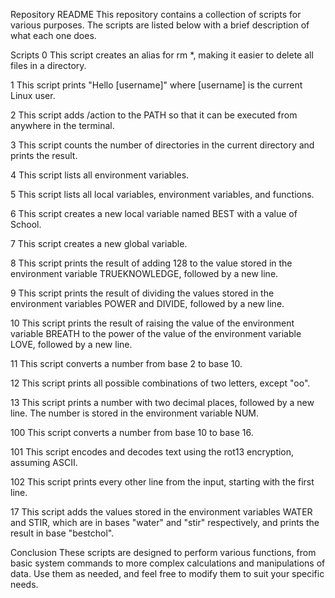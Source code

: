 Repository README
This repository contains a collection of scripts for various purposes. The scripts are listed below with a brief description of what each one does.

Scripts
0
This script creates an alias for rm *, making it easier to delete all files in a directory.

1
This script prints "Hello [username]" where [username] is the current Linux user.

2
This script adds /action to the PATH so that it can be executed from anywhere in the terminal.

3
This script counts the number of directories in the current directory and prints the result.

4
This script lists all environment variables.

5
This script lists all local variables, environment variables, and functions.

6
This script creates a new local variable named BEST with a value of School.

7
This script creates a new global variable.

8
This script prints the result of adding 128 to the value stored in the environment variable TRUEKNOWLEDGE, followed by a new line.

9
This script prints the result of dividing the values stored in the environment variables POWER and DIVIDE, followed by a new line.

10
This script prints the result of raising the value of the environment variable BREATH to the power of the value of the environment variable LOVE, followed by a new line.

11
This script converts a number from base 2 to base 10.

12
This script prints all possible combinations of two letters, except "oo".

13
This script prints a number with two decimal places, followed by a new line. The number is stored in the environment variable NUM.

100
This script converts a number from base 10 to base 16.

101
This script encodes and decodes text using the rot13 encryption, assuming ASCII.

102
This script prints every other line from the input, starting with the first line.

17
This script adds the values stored in the environment variables WATER and STIR, which are in bases "water" and "stir" respectively, and prints the result in base "bestchol".

Conclusion
These scripts are designed to perform various functions, from basic system commands to more complex calculations and manipulations of data. Use them as needed, and feel free to modify them to suit your specific needs.



